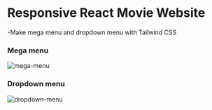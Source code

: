# Responsive React Movie Website

-Make mega menu and dropdown menu with Tailwind CSS

### Mega menu

![mega-menu](https://user-images.githubusercontent.com/68579816/167331996-48527e53-0a45-4664-adb9-7539deb72e81.png)

### Dropdown menu

![dropdown-menu](https://user-images.githubusercontent.com/68579816/167332131-1079077b-57ee-4a53-bbe2-5eacd6ea84c2.png)
